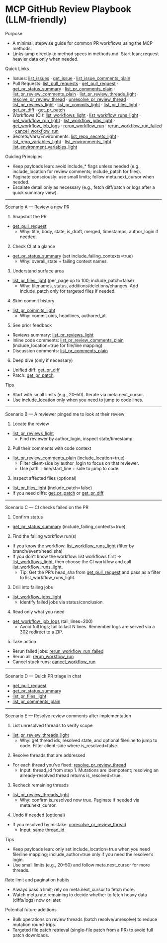 # MCP GitHub Review Playbook (LLM‑friendly)

Purpose
- A minimal, stepwise guide for common PR workflows using the MCP methods.
- Links jump directly to method specs in methods.md. Start lean; request heavier data only when needed.

Quick Links
- Issues: [list_issues](./methods.md#tool-list_issues) · [get_issue](./methods.md#tool-get_issue) · [list_issue_comments_plain](./methods.md#tool-list_issue_comments_plain)
- Pull Requests: [list_pull_requests](./methods.md#tool-list_pull_requests) · [get_pull_request](./methods.md#tool-get_pull_request) · [get_pr_status_summary](./methods.md#tool-get_pr_status_summary) · [list_pr_comments_plain](./methods.md#tool-list_pr_comments_plain) · [list_pr_review_comments_plain](./methods.md#tool-list_pr_review_comments_plain) · [list_pr_review_threads_light](./methods.md#tool-list_pr_review_threads_light) · [resolve_pr_review_thread](./methods.md#tool-resolve_pr_review_thread) · [unresolve_pr_review_thread](./methods.md#tool-unresolve_pr_review_thread) · [list_pr_reviews_light](./methods.md#tool-list_pr_reviews_light) · [list_pr_commits_light](./methods.md#tool-list_pr_commits_light) · [list_pr_files_light](./methods.md#tool-list_pr_files_light) · [get_pr_diff](./methods.md#tool-get_pr_diff) · [get_pr_patch](./methods.md#tool-get_pr_patch)
- Workflows (CI): [list_workflows_light](./methods.md#tool-list_workflows_light) · [list_workflow_runs_light](./methods.md#tool-list_workflow_runs_light) · [get_workflow_run_light](./methods.md#tool-get_workflow_run_light) · [list_workflow_jobs_light](./methods.md#tool-list_workflow_jobs_light) · [get_workflow_job_logs](./methods.md#tool-get_workflow_job_logs) · [rerun_workflow_run](./methods.md#tool-rerun_workflow_run) · [rerun_workflow_run_failed](./methods.md#tool-rerun_workflow_run_failed) · [cancel_workflow_run](./methods.md#tool-cancel_workflow_run)
- Secrets/Vars/Environments: [list_repo_secrets_light](./methods.md#tool-list_repo_secrets_light) · [list_repo_variables_light](./methods.md#tool-list_repo_variables_light) · [list_environments_light](./methods.md#tool-list_environments_light) · [list_environment_variables_light](./methods.md#tool-list_environment_variables_light)

Guiding Principles
- Keep payloads lean: avoid include_* flags unless needed (e.g., include_location for review comments; include_patch for files).
- Paginate consciously: use small limits; follow meta.next_cursor when needed.
- Escalate detail only as necessary (e.g., fetch diff/patch or logs after a quick summary view).

---

Scenario A — Review a new PR
1) Snapshot the PR
- [get_pull_request](./methods.md#tool-get_pull_request)
  - Why: title, body, state, is_draft, merged, timestamps; author_login if needed.

2) Check CI at a glance
- [get_pr_status_summary](./methods.md#tool-get_pr_status_summary) (set include_failing_contexts=true)
  - Why: overall_state + failing context names.

3) Understand surface area
- [list_pr_files_light](./methods.md#tool-list_pr_files_light) (per_page up to 100; include_patch=false)
  - Why: filenames, status, additions/deletions/changes. Add include_patch only for targeted files if needed.

4) Skim commit history
- [list_pr_commits_light](./methods.md#tool-list_pr_commits_light)
  - Why: commit oids, headlines, authored_at.

5) See prior feedback
- Reviews summary: [list_pr_reviews_light](./methods.md#tool-list_pr_reviews_light)
- Inline code comments: [list_pr_review_comments_plain](./methods.md#tool-list_pr_review_comments_plain) (include_location=true for file/line mapping)
- Discussion comments: [list_pr_comments_plain](./methods.md#tool-list_pr_comments_plain)

6) Deep dive (only if necessary)
- Unified diff: [get_pr_diff](./methods.md#tool-get_pr_diff)
- Patch: [get_pr_patch](./methods.md#tool-get_pr_patch)

Tips
- Start with small limits (e.g., 20–50). Iterate via meta.next_cursor.
- Use include_location only when you need to jump to code lines.

---

Scenario B — A reviewer pinged me to look at their review
1) Locate the review
- [list_pr_reviews_light](./methods.md#tool-list_pr_reviews_light)
  - Find reviewer by author_login, inspect state/timestamp.

2) Pull their comments with code context
- [list_pr_review_comments_plain](./methods.md#tool-list_pr_review_comments_plain) (include_location=true)
  - Filter client-side by author_login to focus on that reviewer.
  - Use path + line/start_line + side to jump to code.

3) Inspect affected files (optional)
- [list_pr_files_light](./methods.md#tool-list_pr_files_light) (include_patch=false)
- If you need diffs: [get_pr_patch](./methods.md#tool-get_pr_patch) or [get_pr_diff](./methods.md#tool-get_pr_diff)

---

Scenario C — CI checks failed on the PR
1) Confirm status
- [get_pr_status_summary](./methods.md#tool-get_pr_status_summary) (include_failing_contexts=true)

2) Find the failing workflow run(s)
- If you know the workflow: [list_workflow_runs_light](./methods.md#tool-list_workflow_runs_light) (filter by branch/event/head_sha)
- If you don’t know the workflow: list workflows first → [list_workflows_light](./methods.md#tool-list_workflows_light), then choose the CI workflow and call list_workflow_runs_light.
  - Tip: Get the PR’s head_sha from [get_pull_request](./methods.md#tool-get_pull_request) and pass as a filter to list_workflow_runs_light.

3) Drill into failing jobs
- [list_workflow_jobs_light](./methods.md#tool-list_workflow_jobs_light)
  - Identify failed jobs via status/conclusion.

4) Read only what you need
- [get_workflow_job_logs](./methods.md#tool-get_workflow_job_logs) (tail_lines=200)
  - Avoid full logs; tail to last N lines. Remember logs are served via a 302 redirect to a ZIP.

5) Take action
- Rerun failed jobs: [rerun_workflow_run_failed](./methods.md#tool-rerun_workflow_run_failed)
- Rerun all: [rerun_workflow_run](./methods.md#tool-rerun_workflow_run)
- Cancel stuck runs: [cancel_workflow_run](./methods.md#tool-cancel_workflow_run)

---

Scenario D — Quick PR triage in chat
- [get_pull_request](./methods.md#tool-get_pull_request)
- [get_pr_status_summary](./methods.md#tool-get_pr_status_summary)
- [list_pr_files_light](./methods.md#tool-list_pr_files_light)
- [list_pr_comments_plain](./methods.md#tool-list_pr_comments_plain)

---

Scenario E — Resolve review comments after implementation
1) List unresolved threads to verify scope
- [list_pr_review_threads_light](./methods.md#tool-list_pr_review_threads_light)
  - Why: get thread ids, resolved state, and optional file/line to jump to code. Filter client-side where is_resolved=false.

2) Resolve threads that are addressed
- For each thread you’ve fixed: [resolve_pr_review_thread](./methods.md#tool-resolve_pr_review_thread)
  - Input: thread_id from step 1. Mutations are idempotent; resolving an already-resolved thread returns is_resolved=true.

3) Recheck remaining threads
- [list_pr_review_threads_light](./methods.md#tool-list_pr_review_threads_light)
  - Why: confirm is_resolved now true. Paginate if needed via meta.next_cursor.

4) Undo if needed (optional)
- If you resolved by mistake: [unresolve_pr_review_thread](./methods.md#tool-unresolve_pr_review_thread)
  - Input: same thread_id.

Tips
- Keep payloads lean: only set include_location=true when you need file/line mapping; include_author=true only if you need the resolver’s login.
- Use small limits (e.g., 20–50) and follow meta.next_cursor for more threads.

Rate limit and pagination habits
- Always pass a limit; rely on meta.next_cursor to fetch more.
- Watch meta.rate.remaining to decide whether to fetch heavy data (diffs/logs) now or later.

Potential future additions
- Bulk operations on review threads (batch resolve/unresolve) to reduce mutation round-trips.
- Targeted file patch retrieval (single-file patch from a PR) to avoid full patch downloads.
